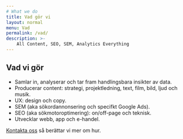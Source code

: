 ```yaml
---
# What we do
title: Vad gör vi
layout: normal
menu: Vad
permalink: /vad/
description: >-
    All Content, SEO, SEM, Analytics Everything
---
```


## Vad vi gör

- Samlar in, analyserar och tar fram handlingsbara insikter av data.
- Producerar content: strategi, projektledning, text, film, bild, ljud och musik.
- UX: design och copy.
- SEM (aka sökordannonsering och specifkt Google Ads).
- SEO (aka sökmotoroptimering): on/off-page och teknisk.
- Utvecklar webb, app och e-handel.

[Kontakta oss](https://reachandmeasure.se/kontakt/) så berättar vi mer om hur.
